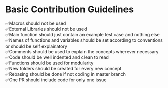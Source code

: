 <h1>Basic Contribution Guidelines</h1>

✅Macros should not be used<br>
✅External Libraries should not be used<br>
✅Main function should just contain an example test case and nothing else<br>
✅Names of functions and variables should be set according to conventions or should be self explainatory<br>
✅Comments should be used to explain the concepts wherever necessary<br>
✅Code should be well indented and clean to read<br>
✅Functions should be used for modularity<br>
✅New folders should be created for every new concept<br>
✅Rebasing should be done if not coding in master branch<br>
✅One PR should include code for only one issue<br>